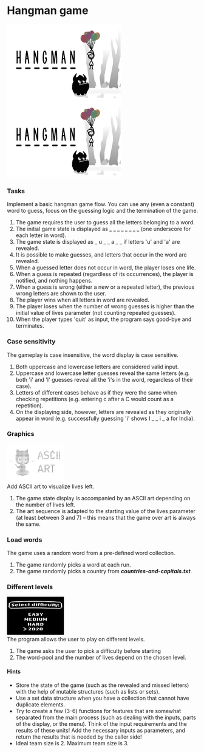 # Hangman game

<!-- [//]: # (![Hang-man]&#40;Hangman_OG-logo.jpg&#41;) -->
<img src="pictures/Hangman_OG-logo.jpg" alt="Hangman OG logo" width="300" height="200"><br>
<img src="pictures/Hangman_OG-logo.jpg" alt="Hangman logo" width="300" height="200">



### Tasks
Implement a basic hangman game flow. You can use any (even a constant) word to guess, focus on the guessing logic and the termination of the game.

1. The game requires the user to guess all the letters belonging to a word.
2. The initial game state is displayed as _ _ _ _ _ _ _ _ (one underscore for each letter in word).
3. The game state is displayed as _ u _ _ a _ _ if letters 'u' and 'a' are revealed.
4. It is possible to make guesses, and letters that occur in the word are revealed.
5. When a guessed letter does not occur in word, the player loses one life.
6. When a guess is repeated (regardless of its occurrences), the player is notified, and nothing happens.
7. When a guess is wrong (either a new or a repeated letter), the previous wrong letters are shown to the user.
8. The player wins when all letters in word are revealed.
9. The player loses when the number of wrong guesses is higher than the initial value of lives parameter (not counting repeated guesses).
10. When the player types 'quit' as input, the program says good-bye and terminates.

### Case sensitivity
The gameplay is case insensitive, the word display is case sensitive.

1. Both uppercase and lowercase letters are considered valid input.
2. Uppercase and lowercase letter guesses reveal the same letters (e.g. both 'i' and 'I' guesses reveal all the 'i's in the word, regardless of their case).
3. Letters of different cases behave as if they were the same when checking repetitions (e.g. entering c after a C would count as a repetition).
4. On the displaying side, however, letters are revealed as they originally appear in word (e.g. successfully guessing 'i' shows I _ _ i _ a for India).

### Graphics
<img src="pictures/ascii_art.png" alt="Ascii art" width="150" height="100">
<br>
Add ASCII art to visualize lives left.

1. The game state display is accompanied by an ASCII art depending on the number of lives left.
2. The art sequence is adapted to the starting value of the lives parameter (at least between 3 and 7) – this means that the game over art is always the same.

### Load words
The game uses a random word from a pre-defined word collection.

1. The game randomly picks a word at each run.
2. The game randomly picks a country from ***countries-and-capitals.txt***.

### Different levels
<img src="pictures/difficulty_levels.jpg" alt="Ascii art" width="150" height="100">
<br>
The program allows the user to play on different levels.

1. The game asks the user to pick a difficulty before starting
2. The word-pool and the number of lives depend on the chosen level.


#### Hints
- Store the state of the game (such as the revealed and missed letters) with the help of mutable structures (such as lists or sets).
- Use a set data structure when you have a collection that cannot have duplicate elements.
- Try to create a few (3-6) functions for features that are somewhat separated from the main process (such as dealing with the inputs, parts of the display, or the menu). Think of the input requirements and the results of these units! Add the necessary inputs as parameters, and return the results that is needed by the caller side!
- Ideal team size is 2. Maximum team size is 3.
